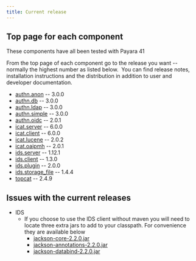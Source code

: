 ```yaml
---
title: Current release
---
```


## Top page for each component

These components have all been tested with Payara 41

From the top page of each component go to the release you want --
normally the highest number as listed below.  You can find release
notes, installation instructions and the distribution in addition to
user and developer documentation.

- [authn.anon](https://repo.icatproject.org/site/authn/anon) -- 3.0.0
- [authn.db](https://repo.icatproject.org/site/authn/db) -- 3.0.0
- [authn.ldap](https://repo.icatproject.org/site/authn/ldap) -- 3.0.0
- [authn.simple](https://repo.icatproject.org/site/authn/simple) --
  3.0.0
- [authn.oidc](https://repo.icatproject.org/site/authn/oidc) -- 2.0.1
- [icat.server](https://repo.icatproject.org/site/icat/server) -- 6.0.0
- [icat.client](https://repo.icatproject.org/site/icat/client) -- 6.0.0
- [icat.lucene](https://repo.icatproject.org/site/icat/lucene) -- 2.0.2
- [icat.oaipmh](https://repo.icatproject.org/site/icat/oaipmh) -- 2.0.1
- [ids.server](https://repo.icatproject.org/site/ids/server) -- 1.12.1
- [ids.client](https://repo.icatproject.org/site/ids/client) -- 1.3.0
- [ids.plugin](https://repo.icatproject.org/site/ids/plugin) -- 2.0.0
- [ids.storage_file](https://repo.icatproject.org/site/ids/storage_file) --
  1.4.4
- [topcat](https://repo.icatproject.org/site/topcat) -- 2.4.9

## Issues with the current releases

- IDS
  - If you choose to use the IDS client without maven you will need
    to locate three extra jars to add to your classpath. For
    convenience they are available below
    - [jackson-core-2.2.0.jar](/misc/jars/jackson-core-2.2.0.jar)
    - [jackson-annotations-2.2.0.jar](/misc/jars/jackson-annotations-2.2.0.jar)
    - [jackson-databind-2.2.0.jar](/misc/jars/jackson-databind-2.2.0.jar)
